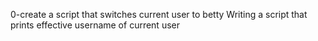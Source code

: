 0-create a script that switches current user to betty
Writing a script that prints effective username of current user
